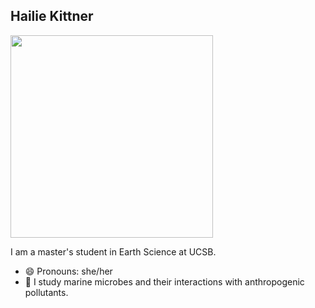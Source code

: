 ## Hailie Kittner
<img src="https://github.com/hkittner/hkittner/assets/79216742/9198fb89-7343-4e12-ab0f-42f1d6b8adbf" width="324" height="324">

I am a master's student in Earth Science at UCSB. 

- 😄 Pronouns: she/her
- 🔭 I study marine microbes and their interactions with anthropogenic pollutants.

<!--
**hkittner/hkittner** is a ✨ _special_ ✨ repository because its `README.md` (this file) appears on your GitHub profile.

Here are some ideas to get you started:


- 🌱 I’m currently learning ...
- 👯 I’m looking to collaborate on ...
- 🤔 I’m looking for help with ...
- 💬 Ask me about ...
- 📫 How to reach me: ...

- ⚡ Fun fact: ...
-->
